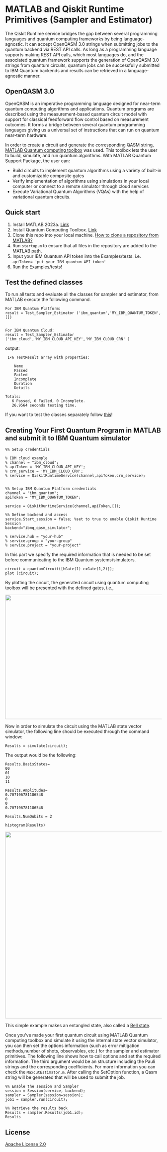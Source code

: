 # MATLAB and Qiskit Runtime Primitives (Sampler and Estimator)

The Qiskit Runtime service bridges the gap between several programming languages and quantum computing frameworks by being language-agnostic. It can accept OpenQASM 3.0 strings when submitting jobs to the quantum backend via REST API calls. As long as a programming language supports making REST API calls, which most languages do, and the associated quantum framework supports the generation of OpenQASM 3.0 strings from quantum circuits, quantum jobs can be successfully submitted to IBM Quantum backends and results can be retrieved in a language-agnostic manner.
## OpenQASM 3.0
OpenQASM is an imperative programming language designed for near-term quantum computing algorithms and applications. Quantum programs are described using the measurement-based quantum circuit model with support for classical feedforward flow control based on measurement outcomes. It forms a bridge between several quantum programming languages giving us a universal set of instructions that can run on quantum near-term hardware.

In order to create a circuit and generate the corresponding QASM string, [MATLAB Quantum computing toolbox](https://www.mathworks.com/products/quantum-computing.html) was used. This toolbox lets the user to build, simulate, and run quantum algorithms. With MATLAB Quantum Support Package, the user can:
- Build circuits to implement quantum algorithms using a variety of built-in and customizable composite gates
- Verify implementation of algorithms using simulations in your local computer or connect to a remote simulator through cloud services
- Execute Variational Quantum Algorithms (VQAs) with the help of variational quantum circuits.
## Quick start
1. Install MATLAB 2023a. [Link](https://www.mathworks.com/help/install/)
2. Install Quantum Computing Toolbox. [Link](https://www.mathworks.com/products/quantum-computing.html)
3. Clone this repo into your local machine. [How to clone a repository from MATLAB?](https://www.mathworks.com/help/simulink/ug/clone-git-repository.html)
4. Run ```startup.m``` to ensure that all files in the repository are added to the MATLAB path.
5. Input your IBM Quantum API token into the Examples/tests. i.e. ```apiToken= 'put your IBM quantum API token'```
6. Run the Examples/tests!

## Test the defined classes

To run all tests and evaluate all the classes for sampler and estimator, from MATLAB execute the following command.

```
For IBM Quantum Platform:
result = Test_Sampler_Estimator ('ibm_quantum','MY_IBM_QUANTUM_TOKEN', [])


For IBM Quantum Cloud:
result = Test_Sampler_Estimator ('ibm_cloud','MY_IBM_CLOUD_API_KEY','MY_IBM_CLOUD_CRN' )

```
output:
```
 1×6 TestResult array with properties:

    Name
    Passed
    Failed
    Incomplete
    Duration
    Details

Totals:
   6 Passed, 0 Failed, 0 Incomplete.
   26.9564 seconds testing time.

```
If you want to test the classes separately follow [this](/test/README.MD)!

##  Creating Your First Quantum Program in MATLAB and submit it to IBM Quantum simulator

```
%% Setup credentials

% IBM cloud example
% channel = "ibm_cloud";
% apiToken = 'MY_IBM_CLOUD_API_KEY';
% crn_service = 'MY_IBM_CLOUD_CRN';
% service = QiskitRuntimeService(channel,apiToken,crn_service);


%% Setup IBM Quantum Platform credentials
channel = "ibm_quantum";
apiToken = "MY_IBM_QUANTUM_TOKEN";

service = QiskitRuntimeService(channel,apiToken,[]);

%% Define backend and access
service.Start_session = false; %set to true to enable Qiskit Runtime Session 
backend="ibmq_qasm_simulator";

% service.hub = "your-hub"
% service.group = "your-group"
% service.project = "your-project"

```

In this part we specify the required information that is needed to be set before communicating to the IBM Quantum systems/simulators. 

```
circuit = quantumCircuit([hGate(1) cxGate(1,2)]);
plot (circuit);
```
By plotting the circuit, the generated circuit using quantum computing toolbox will be presented with the defined gates, i.e.,

<p align="center">
  <img width="600" height="400" src="docs/images/BellState.jpg">
</p>

Now in order to simulate the circuit using the MATLAB state vector simulator, the following line should be executed through the command window:
```
Results = simulate(circuit);
```
The output would be the following:
```
Results.BasisStates=
00
01
10
11

Results.Amplitudes=
0.707106781186548
0
0
0.707106781186548

Results.NumQubits = 2
```
```
histogram(Results)
```

<p align="center">
  <img width="800" height="600" src="docs/images/Results_BellState.jpg">
</p>

This simple example makes an entangled state, also called a [Bell state](https://en.wikipedia.org/wiki/Bell_state).


Once you've made your first quantum circuit using MATLAB Quantum computing toolbox and simulate it using the internal state vector simulator, you can then set the options information (such as error mitigation methods,number of shots, observables, etc.) for the sampler and estimator primitives. The following line shows how to call options and set the required information. The third argument would be an structure including the Pauli strings and the corresponding coefficients. For more information you can check the `MaxcutEstimator.m`. After calling the SetOption function, a Qasm string will be generated that will be used to submit the job.

```
%% Enable the session and Sampler
session = Session(service, backend);  
sampler = Sampler(session=session);
job1 = sampler.run(circuit);

%% Retrieve the results back
Results = sampler.Results(job1.id);
Results

```

## License
[Apache License 2.0](LICENSE)

